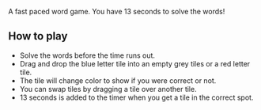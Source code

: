 A fast paced word game. You have 13 seconds to solve the words!

## How to play
- Solve the words before the time runs out.
- Drag and drop the blue letter tile into an empty grey tiles or a red letter tile.
- The tile will change color to show if you were correct or not.
- You can swap tiles by dragging a tile over another tile.
- 13 seconds is added to the timer when you get a tile in the correct spot.

